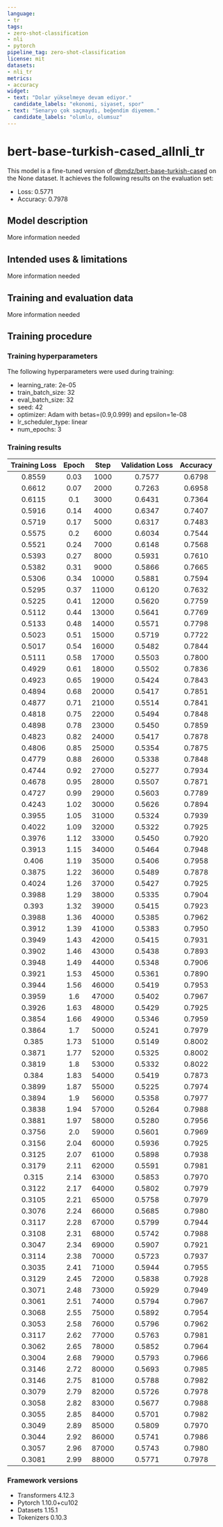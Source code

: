 ```yaml
---
language:
- tr
tags:
- zero-shot-classification
- nli
- pytorch
pipeline_tag: zero-shot-classification
license: mit
datasets:
- nli_tr
metrics:
- accuracy
widget:
- text: "Dolar yükselmeye devam ediyor."
  candidate_labels: "ekonomi, siyaset, spor"
- text: "Senaryo çok saçmaydı, beğendim diyemem."
  candidate_labels: "olumlu, olumsuz"
---
```


<!-- This model card has been generated automatically according to the information the Trainer had access to. You
should probably proofread and complete it, then remove this comment. -->

# bert-base-turkish-cased_allnli_tr

This model is a fine-tuned version of [dbmdz/bert-base-turkish-cased](https://huggingface.co/dbmdz/bert-base-turkish-cased) on the None dataset.
It achieves the following results on the evaluation set:
- Loss: 0.5771
- Accuracy: 0.7978

## Model description

More information needed

## Intended uses & limitations

More information needed

## Training and evaluation data

More information needed

## Training procedure

### Training hyperparameters

The following hyperparameters were used during training:
- learning_rate: 2e-05
- train_batch_size: 32
- eval_batch_size: 32
- seed: 42
- optimizer: Adam with betas=(0.9,0.999) and epsilon=1e-08
- lr_scheduler_type: linear
- num_epochs: 3

### Training results

| Training Loss | Epoch | Step  | Validation Loss | Accuracy |
|:-------------:|:-----:|:-----:|:---------------:|:--------:|
| 0.8559        | 0.03  | 1000  | 0.7577          | 0.6798   |
| 0.6612        | 0.07  | 2000  | 0.7263          | 0.6958   |
| 0.6115        | 0.1   | 3000  | 0.6431          | 0.7364   |
| 0.5916        | 0.14  | 4000  | 0.6347          | 0.7407   |
| 0.5719        | 0.17  | 5000  | 0.6317          | 0.7483   |
| 0.5575        | 0.2   | 6000  | 0.6034          | 0.7544   |
| 0.5521        | 0.24  | 7000  | 0.6148          | 0.7568   |
| 0.5393        | 0.27  | 8000  | 0.5931          | 0.7610   |
| 0.5382        | 0.31  | 9000  | 0.5866          | 0.7665   |
| 0.5306        | 0.34  | 10000 | 0.5881          | 0.7594   |
| 0.5295        | 0.37  | 11000 | 0.6120          | 0.7632   |
| 0.5225        | 0.41  | 12000 | 0.5620          | 0.7759   |
| 0.5112        | 0.44  | 13000 | 0.5641          | 0.7769   |
| 0.5133        | 0.48  | 14000 | 0.5571          | 0.7798   |
| 0.5023        | 0.51  | 15000 | 0.5719          | 0.7722   |
| 0.5017        | 0.54  | 16000 | 0.5482          | 0.7844   |
| 0.5111        | 0.58  | 17000 | 0.5503          | 0.7800   |
| 0.4929        | 0.61  | 18000 | 0.5502          | 0.7836   |
| 0.4923        | 0.65  | 19000 | 0.5424          | 0.7843   |
| 0.4894        | 0.68  | 20000 | 0.5417          | 0.7851   |
| 0.4877        | 0.71  | 21000 | 0.5514          | 0.7841   |
| 0.4818        | 0.75  | 22000 | 0.5494          | 0.7848   |
| 0.4898        | 0.78  | 23000 | 0.5450          | 0.7859   |
| 0.4823        | 0.82  | 24000 | 0.5417          | 0.7878   |
| 0.4806        | 0.85  | 25000 | 0.5354          | 0.7875   |
| 0.4779        | 0.88  | 26000 | 0.5338          | 0.7848   |
| 0.4744        | 0.92  | 27000 | 0.5277          | 0.7934   |
| 0.4678        | 0.95  | 28000 | 0.5507          | 0.7871   |
| 0.4727        | 0.99  | 29000 | 0.5603          | 0.7789   |
| 0.4243        | 1.02  | 30000 | 0.5626          | 0.7894   |
| 0.3955        | 1.05  | 31000 | 0.5324          | 0.7939   |
| 0.4022        | 1.09  | 32000 | 0.5322          | 0.7925   |
| 0.3976        | 1.12  | 33000 | 0.5450          | 0.7920   |
| 0.3913        | 1.15  | 34000 | 0.5464          | 0.7948   |
| 0.406         | 1.19  | 35000 | 0.5406          | 0.7958   |
| 0.3875        | 1.22  | 36000 | 0.5489          | 0.7878   |
| 0.4024        | 1.26  | 37000 | 0.5427          | 0.7925   |
| 0.3988        | 1.29  | 38000 | 0.5335          | 0.7904   |
| 0.393         | 1.32  | 39000 | 0.5415          | 0.7923   |
| 0.3988        | 1.36  | 40000 | 0.5385          | 0.7962   |
| 0.3912        | 1.39  | 41000 | 0.5383          | 0.7950   |
| 0.3949        | 1.43  | 42000 | 0.5415          | 0.7931   |
| 0.3902        | 1.46  | 43000 | 0.5438          | 0.7893   |
| 0.3948        | 1.49  | 44000 | 0.5348          | 0.7906   |
| 0.3921        | 1.53  | 45000 | 0.5361          | 0.7890   |
| 0.3944        | 1.56  | 46000 | 0.5419          | 0.7953   |
| 0.3959        | 1.6   | 47000 | 0.5402          | 0.7967   |
| 0.3926        | 1.63  | 48000 | 0.5429          | 0.7925   |
| 0.3854        | 1.66  | 49000 | 0.5346          | 0.7959   |
| 0.3864        | 1.7   | 50000 | 0.5241          | 0.7979   |
| 0.385         | 1.73  | 51000 | 0.5149          | 0.8002   |
| 0.3871        | 1.77  | 52000 | 0.5325          | 0.8002   |
| 0.3819        | 1.8   | 53000 | 0.5332          | 0.8022   |
| 0.384         | 1.83  | 54000 | 0.5419          | 0.7873   |
| 0.3899        | 1.87  | 55000 | 0.5225          | 0.7974   |
| 0.3894        | 1.9   | 56000 | 0.5358          | 0.7977   |
| 0.3838        | 1.94  | 57000 | 0.5264          | 0.7988   |
| 0.3881        | 1.97  | 58000 | 0.5280          | 0.7956   |
| 0.3756        | 2.0   | 59000 | 0.5601          | 0.7969   |
| 0.3156        | 2.04  | 60000 | 0.5936          | 0.7925   |
| 0.3125        | 2.07  | 61000 | 0.5898          | 0.7938   |
| 0.3179        | 2.11  | 62000 | 0.5591          | 0.7981   |
| 0.315         | 2.14  | 63000 | 0.5853          | 0.7970   |
| 0.3122        | 2.17  | 64000 | 0.5802          | 0.7979   |
| 0.3105        | 2.21  | 65000 | 0.5758          | 0.7979   |
| 0.3076        | 2.24  | 66000 | 0.5685          | 0.7980   |
| 0.3117        | 2.28  | 67000 | 0.5799          | 0.7944   |
| 0.3108        | 2.31  | 68000 | 0.5742          | 0.7988   |
| 0.3047        | 2.34  | 69000 | 0.5907          | 0.7921   |
| 0.3114        | 2.38  | 70000 | 0.5723          | 0.7937   |
| 0.3035        | 2.41  | 71000 | 0.5944          | 0.7955   |
| 0.3129        | 2.45  | 72000 | 0.5838          | 0.7928   |
| 0.3071        | 2.48  | 73000 | 0.5929          | 0.7949   |
| 0.3061        | 2.51  | 74000 | 0.5794          | 0.7967   |
| 0.3068        | 2.55  | 75000 | 0.5892          | 0.7954   |
| 0.3053        | 2.58  | 76000 | 0.5796          | 0.7962   |
| 0.3117        | 2.62  | 77000 | 0.5763          | 0.7981   |
| 0.3062        | 2.65  | 78000 | 0.5852          | 0.7964   |
| 0.3004        | 2.68  | 79000 | 0.5793          | 0.7966   |
| 0.3146        | 2.72  | 80000 | 0.5693          | 0.7985   |
| 0.3146        | 2.75  | 81000 | 0.5788          | 0.7982   |
| 0.3079        | 2.79  | 82000 | 0.5726          | 0.7978   |
| 0.3058        | 2.82  | 83000 | 0.5677          | 0.7988   |
| 0.3055        | 2.85  | 84000 | 0.5701          | 0.7982   |
| 0.3049        | 2.89  | 85000 | 0.5809          | 0.7970   |
| 0.3044        | 2.92  | 86000 | 0.5741          | 0.7986   |
| 0.3057        | 2.96  | 87000 | 0.5743          | 0.7980   |
| 0.3081        | 2.99  | 88000 | 0.5771          | 0.7978   |


### Framework versions

- Transformers 4.12.3
- Pytorch 1.10.0+cu102
- Datasets 1.15.1
- Tokenizers 0.10.3

